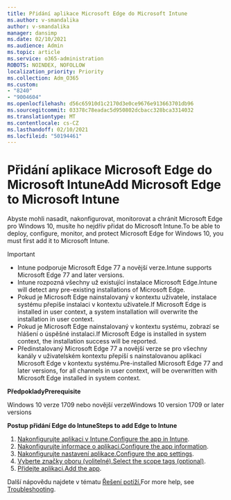 ```yaml
---
title: Přidání aplikace Microsoft Edge do Microsoft Intune
ms.author: v-smandalika
author: v-smandalika
manager: dansimp
ms.date: 02/10/2021
ms.audience: Admin
ms.topic: article
ms.service: o365-administration
ROBOTS: NOINDEX, NOFOLLOW
localization_priority: Priority
ms.collection: Adm_O365
ms.custom:
- "8240"
- "9004604"
ms.openlocfilehash: d56c65910d1c2170d3e0ce9676e913663701db96
ms.sourcegitcommit: 03378c78eadac5d950802dcbacc328bca3314032
ms.translationtype: MT
ms.contentlocale: cs-CZ
ms.lasthandoff: 02/10/2021
ms.locfileid: "50194461"
---
```

# <a name="add-microsoft-edge-to-microsoft-intune"></a><span data-ttu-id="18a52-102">Přidání aplikace Microsoft Edge do Microsoft Intune</span><span class="sxs-lookup"><span data-stu-id="18a52-102">Add Microsoft Edge to Microsoft Intune</span></span>

<span data-ttu-id="18a52-103">Abyste mohli nasadit, nakonfigurovat, monitorovat a chránit Microsoft Edge pro Windows 10, musíte ho nejdřív přidat do Microsoft Intune.</span><span class="sxs-lookup"><span data-stu-id="18a52-103">To be able to deploy, configure, monitor, and protect Microsoft Edge for Windows 10, you must first add it to Microsoft Intune.</span></span>

> [!IMPORTANT]
- <span data-ttu-id="18a52-104">Intune podporuje Microsoft Edge 77 a novější verze.</span><span class="sxs-lookup"><span data-stu-id="18a52-104">Intune supports Microsoft Edge 77 and later versions.</span></span>
- <span data-ttu-id="18a52-105">Intune rozpozná všechny už existující instalace Microsoft Edge.</span><span class="sxs-lookup"><span data-stu-id="18a52-105">Intune will detect any pre-existing installations of Microsoft Edge.</span></span>
- <span data-ttu-id="18a52-106">Pokud je Microsoft Edge nainstalovaný v kontextu uživatele, instalace systému přepíše instalaci v kontextu uživatele.</span><span class="sxs-lookup"><span data-stu-id="18a52-106">If Microsoft Edge is installed in user context, a system installation will overwrite the installation in user context.</span></span>
- <span data-ttu-id="18a52-107">Pokud je Microsoft Edge nainstalovaný v kontextu systému, zobrazí se hlášení o úspěšné instalaci.</span><span class="sxs-lookup"><span data-stu-id="18a52-107">If Microsoft Edge is installed in system context, the installation success will be reported.</span></span>
- <span data-ttu-id="18a52-108">Předinstalovaný Microsoft Edge 77 a novější verze se pro všechny kanály v uživatelském kontextu přepíší s nainstalovanou aplikací Microsoft Edge v kontextu systému.</span><span class="sxs-lookup"><span data-stu-id="18a52-108">Pre-installed Microsoft Edge 77 and later versions, for all channels in user context, will be overwritten with Microsoft Edge installed in system context.</span></span>

<span data-ttu-id="18a52-109">**Předpoklady**</span><span class="sxs-lookup"><span data-stu-id="18a52-109">**Prerequisite**</span></span>

<span data-ttu-id="18a52-110">Windows 10 verze 1709 nebo novější verze</span><span class="sxs-lookup"><span data-stu-id="18a52-110">Windows 10 version 1709 or later versions</span></span>

<span data-ttu-id="18a52-111">**Postup přidání Edge do Intune**</span><span class="sxs-lookup"><span data-stu-id="18a52-111">**Steps to add Edge to Intune**</span></span>

1. <span data-ttu-id="18a52-112">[Nakonfigurujte aplikaci v Intune.](https://docs.microsoft.com/mem/intune/apps/apps-windows-edge)</span><span class="sxs-lookup"><span data-stu-id="18a52-112">[Configure the app in Intune](https://docs.microsoft.com/mem/intune/apps/apps-windows-edge).</span></span>
2. <span data-ttu-id="18a52-113">[Nakonfigurujte informace o aplikaci.](https://docs.microsoft.com/mem/intune/apps/apps-windows-edge)</span><span class="sxs-lookup"><span data-stu-id="18a52-113">[Configure the app information](https://docs.microsoft.com/mem/intune/apps/apps-windows-edge).</span></span>
3. <span data-ttu-id="18a52-114">[Nakonfigurujte nastavení aplikace.](https://docs.microsoft.com/mem/intune/apps/apps-windows-edge)</span><span class="sxs-lookup"><span data-stu-id="18a52-114">[Configure the app settings](https://docs.microsoft.com/mem/intune/apps/apps-windows-edge).</span></span>
4. <span data-ttu-id="18a52-115">[Vyberte značky oboru (volitelné).](https://docs.microsoft.com/mem/intune/apps/apps-windows-edge)</span><span class="sxs-lookup"><span data-stu-id="18a52-115">[Select the scope tags (optional)](https://docs.microsoft.com/mem/intune/apps/apps-windows-edge).</span></span>
5. <span data-ttu-id="18a52-116">[Přidejte aplikaci.](https://docs.microsoft.com/mem/intune/apps/apps-windows-edge)</span><span class="sxs-lookup"><span data-stu-id="18a52-116">[Add the app](https://docs.microsoft.com/mem/intune/apps/apps-windows-edge).</span></span>

<span data-ttu-id="18a52-117">Další nápovědu najdete v tématu [Řešení potíží.](https://docs.microsoft.com/mem/intune/apps/apps-windows-edge)</span><span class="sxs-lookup"><span data-stu-id="18a52-117">For more help, see [Troubleshooting](https://docs.microsoft.com/mem/intune/apps/apps-windows-edge).</span></span>




